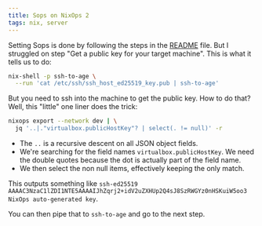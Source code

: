```yaml
---
title: Sops on NixOps 2
tags: nix, server
---
```


Setting Sops is done by following the steps in the [README](https://github.com/Mic92/sops-nix#usage-example) file. But I struggled on step "Get a public key for your target machine". This is what it tells us to do:

```bash
nix-shell -p ssh-to-age \
  --run 'cat /etc/ssh/ssh_host_ed25519_key.pub | ssh-to-age'
```

But you need to ssh into the machine to get the public key. How to do that? Well, this "little" one liner does the trick:

```bash
nixops export --network dev | \
  jq '..|."virtualbox.publicHostKey"? | select(. != null)' -r
```

- The `..` is a recursive descent on all JSON object fields.
- We're searching for the field names `virtualbox.publicHostKey`. We
  need the double quotes because the dot is actually part of the field
  name.
- We then select the non null items, effectively keeping the only match.

This outputs something like `ssh-ed25519 AAAAC3NzaC1lZDI1NTE5AAAAIJhZqrj2+idV2uZXHUp2Q4sJ8SzRWGYz0nHSKuiW5oo3 NixOps auto-generated key`.

You can then pipe that to `ssh-to-age` and go to the next step.
